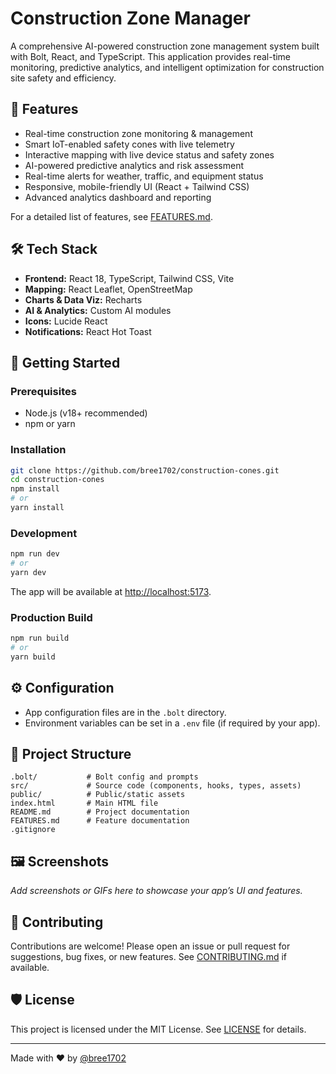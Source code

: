 # Construction Zone Manager

A comprehensive AI-powered construction zone management system built with Bolt, React, and TypeScript. This application provides real-time monitoring, predictive analytics, and intelligent optimization for construction site safety and efficiency.

## 🚧 Features

- Real-time construction zone monitoring & management
- Smart IoT-enabled safety cones with live telemetry
- Interactive mapping with live device status and safety zones
- AI-powered predictive analytics and risk assessment
- Real-time alerts for weather, traffic, and equipment status
- Responsive, mobile-friendly UI (React + Tailwind CSS)
- Advanced analytics dashboard and reporting

For a detailed list of features, see [FEATURES.md](FEATURES.md).

## 🛠️ Tech Stack

- **Frontend:** React 18, TypeScript, Tailwind CSS, Vite
- **Mapping:** React Leaflet, OpenStreetMap
- **Charts & Data Viz:** Recharts
- **AI & Analytics:** Custom AI modules
- **Icons:** Lucide React
- **Notifications:** React Hot Toast

## 🚀 Getting Started

### Prerequisites

- Node.js (v18+ recommended)
- npm or yarn

### Installation

```sh
git clone https://github.com/bree1702/construction-cones.git
cd construction-cones
npm install
# or
yarn install
```

### Development

```sh
npm run dev
# or
yarn dev
```

The app will be available at [http://localhost:5173](http://localhost:5173).

### Production Build

```sh
npm run build
# or
yarn build
```

## ⚙️ Configuration

- App configuration files are in the `.bolt` directory.
- Environment variables can be set in a `.env` file (if required by your app).

## 📂 Project Structure

```
.bolt/           # Bolt config and prompts
src/             # Source code (components, hooks, types, assets)
public/          # Public/static assets
index.html       # Main HTML file
README.md        # Project documentation
FEATURES.md      # Feature documentation
.gitignore
```

## 🖼️ Screenshots

_Add screenshots or GIFs here to showcase your app’s UI and features._

## 📝 Contributing

Contributions are welcome! Please open an issue or pull request for suggestions, bug fixes, or new features. See [CONTRIBUTING.md](CONTRIBUTING.md) if available.

## 🛡️ License

This project is licensed under the MIT License. See [LICENSE](LICENSE) for details.

---

Made with ❤️ by [@bree1702](https://github.com/bree1702)
